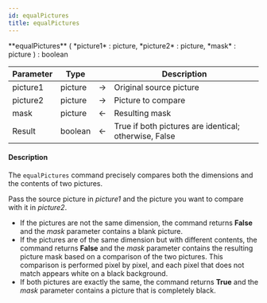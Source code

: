 ```yaml
---
id: equalPictures
title: equalPictures
---
```



<!-- REF #_command_.equalPictures.Syntax -->**equalPictures** ( *picture1* : picture, *picture2* : picture, *mask* : picture ) : boolean <!-- END REF -->


<!-- REF #_command_.equalPictures.Params -->
|Parameter|Type||Description|
|---------|--- |:---:|------|
|picture1|picture|->|Original source picture|
|picture2|picture|->|Picture to compare|
|mask|picture|<-|Resulting mask|
|Result|boolean|<-|True if both pictures are identical; otherwise, False|
<!-- END REF -->

#### Description

The `equalPictures` command <!-- REF #_command_.equalPictures.Summary -->precisely compares both the dimensions and the contents of two pictures<!-- END REF -->.

Pass the source picture in *picture1* and the picture you want to compare with it in *picture2*.

- If the pictures are not the same dimension, the command returns **False** and the *mask* parameter contains a blank picture.
- If the pictures are of the same dimension but with different contents, the command returns **False** and the *mask* parameter contains the resulting picture mask based on a comparison of the two pictures. This comparison is performed pixel by pixel, and each pixel that does not match appears white on a black background.
- If both pictures are exactly the same, the command returns **True** and the *mask* parameter contains a picture that is completely black.
